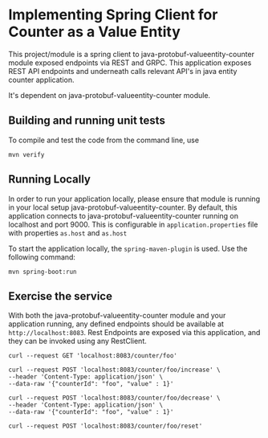 # Implementing Spring Client for Counter as a Value Entity

This project/module is a spring client to java-protobuf-valueentity-counter module exposed endpoints via REST and GRPC.
This application exposes REST API endpoints and underneath calls relevant API's in java entity counter application.

It's dependent on java-protobuf-valueentity-counter module.

## Building and running unit tests

To compile and test the code from the command line, use

```shell
mvn verify
```

## Running Locally

In order to run your application locally, please ensure that module is running in your local setup java-protobuf-valueentity-counter.
By default, this application connects to java-protobuf-valueentity-counter running on localhost and port 9000. This is configurable in
``application.properties`` file with properties ``as.host`` and ``as.host``

To start the application locally, the `spring-maven-plugin` is used. Use the following command:

```shell
mvn spring-boot:run
```

## Exercise the service

With both the java-protobuf-valueentity-counter module and your application running, any defined endpoints should be available at `http://localhost:8083`.
Rest Endpoints are exposed via this application, and they can be invoked using any RestClient.
```shell
curl --request GET 'localhost:8083/counter/foo'
```
```shell
curl --request POST 'localhost:8083/counter/foo/increase' \
--header 'Content-Type: application/json' \
--data-raw '{"counterId": "foo", "value" : 1}'
```
```shell
curl --request POST 'localhost:8083/counter/foo/decrease' \
--header 'Content-Type: application/json' \
--data-raw '{"counterId": "foo", "value" : 1}'
```

```shell
curl --request POST 'localhost:8083/counter/foo/reset'
```
